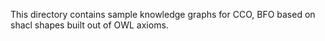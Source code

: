 This directory contains sample knowledge graphs for CCO, BFO based on shacl shapes built out of OWL axioms. 
